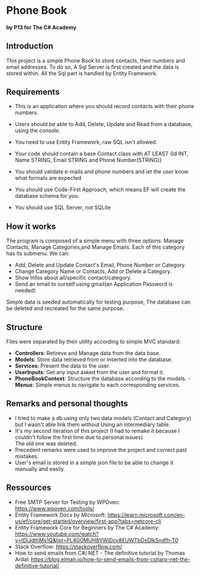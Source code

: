 # Phone Book
#### by P13 for The C# Academy
## Introduction
This project is a simple Phone Book to store contacts, their numbers and email addresses.
To do so, A Sql Server is first created and the data is stored within.
All the Sql part is handled by Entity Framework.

## Requirements
- This is an application where you should record contacts with their phone numbers.

- Users should be able to Add, Delete, Update and Read from a database, using the console.

- You need to use Entity Framework, raw SQL isn't allowed.

- Your code should contain a base Contact class with AT LEAST {Id INT, Name STRING, Email STRING and Phone Number(STRING)}

- You should validate e-mails and phone numbers and let the user know what formats are expected

- You should use Code-First Approach, which means EF will create the database schema for you.

- You should use SQL Server, not SQLite

## How it works
The program is composed of a simple menu with three options: Manage Contacts, Manage Categories,and Manage Emails.
Each of this category has its submenu.
We can:

- Add, Delete and Update Contact's Email, Phone Number or Category.
- Change Category Name or Contacts, Add or Delete a Category.
- Show Infos about all/specific contact/category.
- Send an email to ourself using gmail(an Application Password is needed)

Simple data is seeded automatically for testing purpose, The database can be deleted and recreated for the same purpose.

## Structure
Files were separated by their utility according to simple MVC standard:

- __Controllers__:
    Retireve and Manage data from the data base.
- __Models__:
    Store data retrieved from or inserted into the database.
- __Services__:
    Present the data to the user.
- __UserInputs__:
    Get any input asked from the user and format it.
- __PhoneBookContext__:
    Structure the database according to the models.
-__Menus__:
    Simple menus to navigate to each corresponding services.

## Remarks and personal thoughts
- I tried to make a db using only two data models (Contact and Category) but I wasn't able link them without Using an intermediary table.
- It's my second iteration of this project (I had to remake it because I couldn't follow the first time due to personal issues)<br>
    The old one was deleted.
- Precedent remarks were used to improve the project and correct past mistakes.
- User's email is stored in a simple json file to be able to change it manually and easily.

## Ressources
- Free SMTP Server for Testing by WPOven: <https://www.wpoven.com/tools/>
- Entity Framework Docs by Microsoft: <https://learn.microsoft.com/en-us/ef/core/get-started/overview/first-app?tabs=netcore-cli>
- Entity Framework Core for Beginners by The C# Academy: <https://www.youtube.com/watch?v=tDiJdthMs1Q&list=PL4G0MUH8YWiDcv8EUWTbDxDlkSndfh-T0>
- Stack Overflow: <https://stackoverflow.com/>
- How to send emails from C#/.NET - The definitive tutorial by Thomas Ardal: <https://blog.elmah.io/how-to-send-emails-from-csharp-net-the-definitive-tutorial/>